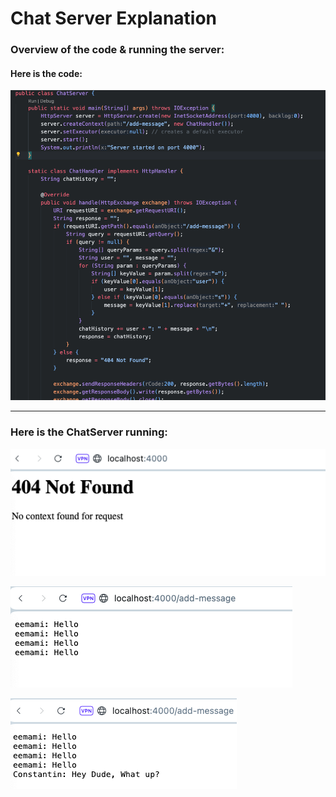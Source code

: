 
# Chat Server Explanation

### Overview of the code & running the server:
#### Here is the code:
![ChatServer.java code](ChatServer.png)

-----------------

### Here is the ChatServer running:

![scrnshot](404notfound.png)

![scrnshot](firstscrn.png)

![scrnshot](secondscrn.png)
